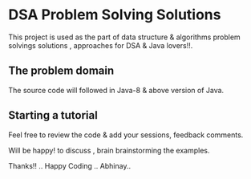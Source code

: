 # DSA Problem Solving Solutions

This project is used as the part of data structure & algorithms problem solvings solutions , approaches for DSA & Java lovers!!.

## The problem domain

The source code will followed in Java-8 & above version of Java.

## Starting a tutorial

Feel free to review the code & add your sessions, feedback comments.

Will be happy! to discuss , brain brainstorming the examples.

Thanks!! .. Happy Coding .. Abhinay..